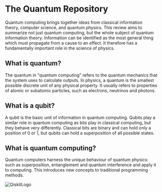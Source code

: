 # The Quantum Repository
Quantum computing brings together ideas from classical information theory, computer science, and quantum physics. This review aims to summarize not just quantum computing, but the whole subject of quantum information theory. Information can be identified as the most general thing which must propagate from a cause to an effect. It therefore has a fundamentally important role in the science of physics.

## What is quantum?
The quantum in "quantum computing" refers to the quantum mechanics that the system uses to calculate outputs. In physics, a quantum is the smallest possible discrete unit of any physical property. It usually refers to properties of atomic or subatomic particles, such as electrons, neutrinos and photons.

## What is a qubit?
A qubit is the basic unit of information in quantum computing. Qubits play a similar role in quantum computing as bits play in classical computing, but they behave very differently. Classical bits are binary and can hold only a position of 0 or 1, but qubits can hold a superposition of all possible states.

## What is quantum computing?
Quantum computers harness the unique behaviour of quantum physics: such as superposition, entanglement and quantum interference and apply it to computing. This introduces new concepts to traditional programming methods.

![QiskitLogo](https://user-images.githubusercontent.com/80598737/135030625-6384639a-5b11-4322-878f-5d6cb5dd44d9.png)
